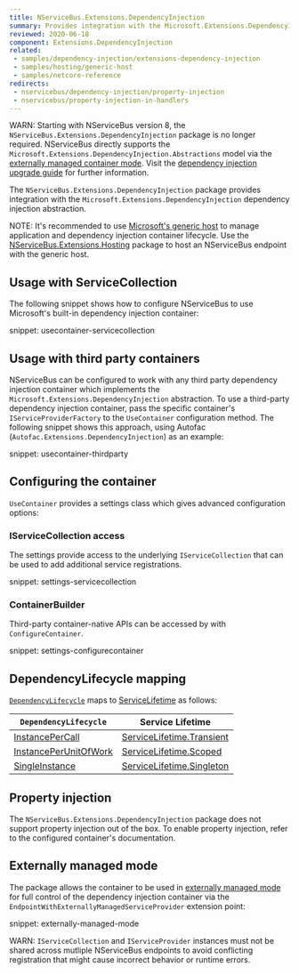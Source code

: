 ```yaml
---
title: NServiceBus.Extensions.DependencyInjection
summary: Provides integration with the Microsoft.Extensions.DependencyInjection abstraction
reviewed: 2020-06-18
component: Extensions.DependencyInjection
related:
 - samples/dependency-injection/extensions-dependency-injection
 - samples/hosting/generic-host
 - samples/netcore-reference
redirects:	
 - nservicebus/dependency-injection/property-injection
 - nservicebus/property-injection-in-handlers
---
```


WARN: Starting with NServiceBus version 8, the `NServiceBus.Extensions.DependencyInjection` package is no longer required. NServiceBus directly supports the `Microsoft.Extensions.DependencyInjection.Abstractions` model via the [externally managed container mode](/nservicebus/dependency-injection/#externally-managed-mode). Visit the [dependency injection upgrade guide](/nservicebus/upgrades/7to8/dependency-injection.md) for further information.

The `NServiceBus.Extensions.DependencyInjection` package provides integration with the `Microsoft.Extensions.DependencyInjection` dependency injection abstraction.

NOTE: It's recommended to use [Microsoft's generic host](https://docs.microsoft.com/en-us/aspnet/core/fundamentals/host/generic-host) to manage application and dependency injection container lifecycle. Use the [NServiceBus.Extensions.Hosting](/nservicebus/hosting/extensions-hosting.md) package to host an NServiceBus endpoint with the generic host.


## Usage with ServiceCollection

The following snippet shows how to configure NServiceBus to use Microsoft's built-in dependency injection container:

snippet: usecontainer-servicecollection


## Usage with third party containers

NServiceBus can be configured to work with any third party dependency injection container which implements the `Microsoft.Extensions.DependencyInjection` abstraction. To use a third-party dependency injection container, pass the specific container's `IServiceProviderFactory` to the `UseContainer` configuration method. The following snippet shows this approach, using Autofac (`Autofac.Extensions.DependencyInjection`) as an example:

snippet: usecontainer-thirdparty


## Configuring the container

`UseContainer` provides a settings class which gives advanced configuration options:


### IServiceCollection access

The settings provide access to the underlying `IServiceCollection` that can be used to add additional service registrations.

snippet: settings-servicecollection


### ContainerBuilder

Third-party container-native APIs can be accessed by with `ConfigureContainer`.

snippet: settings-configurecontainer


## DependencyLifecycle mapping

[`DependencyLifecycle`](/nservicebus/dependency-injection/) maps to [ServiceLifetime](https://docs.microsoft.com/en-us/dotnet/api/microsoft.extensions.dependencyinjection.servicelifetime) as follows:

| `DependencyLifecycle`                                                                                             | Service Lifetime                                                                                                        |
|-----------------------------------------------------------------------------------------------------------------|---------------------------------------------------------------------------------------------------------------------------|
| [InstancePerCall](/nservicebus/dependency-injection/) | [ServiceLifetime.Transient](https://docs.microsoft.com/en-us/dotnet/api/microsoft.extensions.dependencyinjection.servicelifetime)         |
| [InstancePerUnitOfWork](/nservicebus/dependency-injection/)                    | [ServiceLifetime.Scoped](https://docs.microsoft.com/en-us/dotnet/api/microsoft.extensions.dependencyinjection.servicelifetime) |
| [SingleInstance](/nservicebus/dependency-injection/)                                  | [ServiceLifetime.Singleton](https://docs.microsoft.com/en-us/dotnet/api/microsoft.extensions.dependencyinjection.servicelifetime)                          |

## Property injection

The `NServiceBus.Extensions.DependencyInjection` package does not support property injection out of the box. To enable property injection, refer to the configured container's documentation.


## Externally managed mode

The package allows the container to be used in [externally managed mode](/nservicebus/dependency-injection/#externally-managed-mode) for full control of the dependency injection container via the `EndpointWithExternallyManagedServiceProvider` extension point:

snippet: externally-managed-mode

WARN: `IServiceCollection` and `IServiceProvider` instances must not be shared across mutliple NServiceBus endpoints to avoid conflicting registration that might cause incorrect behavior or runtime errors.
